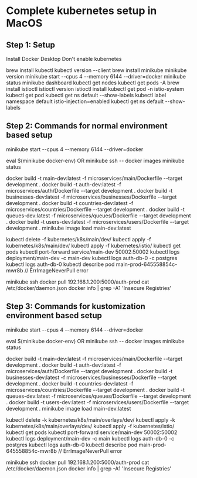 # Complete kubernetes setup in MacOS

## Step 1: Setup

Install Docker Desktop
Don't enable kubernetes

brew install kubectl
kubectl version --client
brew install minikube
minikube version
minikube start --cpus 4 --memory 6144 --driver=docker
minikube status
minikube dashboard
kubectl get nodes
kubectl get pods -A
brew install istioctl
istioctl version
istioctl install
kubectl get pod -n istio-system
kubectl get pod
kubectl get ns default --show-labels
kubectl label namespace default istio-injection=enabled
kubectl get ns default --show-labels

## Step 2: Commands for normal environment based setup

minikube start --cpus 4 --memory 6144 --driver=docker

eval $(minikube docker-env) OR minikube ssh -- docker images
minikube status

docker build -t main-dev:latest -f microservices/main/Dockerfile --target development .
docker build -t auth-dev:latest -f microservices/auth/Dockerfile --target development .
docker build -t businesses-dev:latest -f microservices/businesses/Dockerfile --target development .
docker build -t countries-dev:latest -f microservices/countries/Dockerfile --target development .
docker build -t queues-dev:latest -f microservices/queues/Dockerfile --target development .
docker build -t users-dev:latest -f microservices/users/Dockerfile --target development .
minikube image load main-dev:latest

kubectl delete -f kubernetes/k8s/main/dev/
kubectl apply -f kubernetes/k8s/main/dev/
kubectl apply -f kubernetes/istio/
kubectl get pods
kubectl port-forward service/main-dev 50002:50002
kubectl logs deployment/main-dev -c main-dev
kubectl logs auth-db-0 -c postgres
kubectl logs auth-db-0
kubectl describe pod main-prod-645558854c-mwr8b // ErrImageNeverPull error

minikube ssh
docker pull 192.168.1.200:5000/auth-prod
cat /etc/docker/daemon.json
docker info | grep -A1 'Insecure Registries'

## Step 3: Commands for kustomization environment based setup

minikube start --cpus 4 --memory 6144 --driver=docker

eval $(minikube docker-env) OR minikube ssh -- docker images
minikube status

docker build -t main-dev:latest -f microservices/main/Dockerfile --target development .
docker build -t auth-dev:latest -f microservices/auth/Dockerfile --target development .
docker build -t businesses-dev:latest -f microservices/businesses/Dockerfile --target development .
docker build -t countries-dev:latest -f microservices/countries/Dockerfile --target development .
docker build -t queues-dev:latest -f microservices/queues/Dockerfile --target development .
docker build -t users-dev:latest -f microservices/users/Dockerfile --target development .
minikube image load main-dev:latest

kubectl delete -k kubernetes/k8s/main/overlays/dev/
kubectl apply -k kubernetes/k8s/main/overlays/dev/
kubectl apply -f kubernetes/istio/
kubectl get pods
kubectl port-forward service/main-dev 50002:50002
kubectl logs deployment/main-dev -c main
kubectl logs auth-db-0 -c postgres
kubectl logs auth-db-0
kubectl describe pod main-prod-645558854c-mwr8b // ErrImageNeverPull error

minikube ssh
docker pull 192.168.1.200:5000/auth-prod
cat /etc/docker/daemon.json
docker info | grep -A1 'Insecure Registries'
